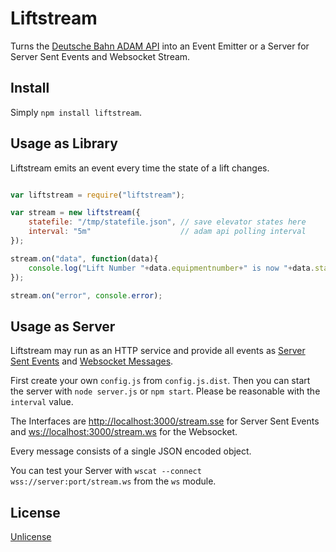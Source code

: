 # Liftstream

Turns the [Deutsche Bahn ADAM API](https://www.mindboxberlin.com/files/cto_layout/downloads/opendata/SSTBT_REST-API_ADAM_1_contest_alpha.yaml) into an Event Emitter or a Server for Server Sent Events and Websocket Stream.

## Install

Simply `npm install liftstream`.

## Usage as Library

Liftstream emits an event every time the state of a lift changes. 

``` javascript

var liftstream = require("liftstream");

var stream = new liftstream({
	statefile: "/tmp/statefile.json", // save elevator states here
	interval: "5m"                    // adam api polling interval
});

stream.on("data", function(data){
	console.log("Lift Number "+data.equipmentnumber+" is now "+data.state);
});

stream.on("error", console.error);

```

## Usage as Server

Liftstream may run as an HTTP service and provide all events as [Server Sent Events](https://en.wikipedia.org/wiki/Server-sent_events) and [Websocket Messages](https://de.wikipedia.org/wiki/WebSocket).

First create your own `config.js` from `config.js.dist`. Then you can start the server with `node server.js` or `npm start`. Please be reasonable with the `interval` value.

The Interfaces are [http://localhost:3000/stream.sse](http://server:port/stream.sse) for Server Sent Events and [ws://localhost:3000/stream.ws](ws://server:port/stream.ws) for the Websocket.

Every message consists of a single JSON encoded object.

You can test your Server with `wscat --connect wss://server:port/stream.ws` from the `ws` module.

## License

[Unlicense](http://unlicense.org/UNLICENSE)